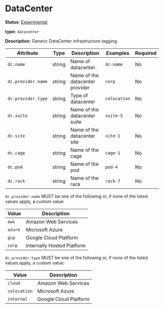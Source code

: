 # DataCenter

**Status**: [Experimental](../../document-status.md)

**type:** `datacenter`

**Description:** Generic DataCenter infrastructure tagging.

<!-- semconv datacenter -->
| Attribute  | Type | Description  | Examples  | Required |
|---|---|---|---|---|
| `dc.name` | string | Name of datacenter. | `dc-name` | No |
| `dc.provider.name` | string | Name of the datacenter provider | `corp` | No |
| `dc.provider.type` | string | Type of datacenter | `colocation` | No |
| `dc.suite` | string | Name of the datacenter suite | `suite-5` | No |
| `dc.site` | string | Name of the datacenter site | `site-1` | No |
| `dc.cage` | string | Name of the cage | `cage-1` | No |
| `dc.pod` | string | Name of the pod | `pod-4` | No |
| `dc.rack` | string | Name of the rack | `rack-7` | No |

`dc.provider.name` MUST be one of the following or, if none of the listed values apply, a custom value:

| Value  | Description |
|---|---|
| `aws` | Amazon Web Services |
| `azure` | Microsoft Azure |
| `gcp` | Google Cloud Platform |
| `corp` | Internally Hosted Platform |

`dc.provider.type` MUST be one of the following or, if none of the listed values apply, a custom value:

| Value  | Description |
|---|---|
| `cloud` | Amazon Web Services |
| `colocation` | Microsoft Azure |
| `internal` | Google Cloud Platform |

<!-- endsemconv -->
